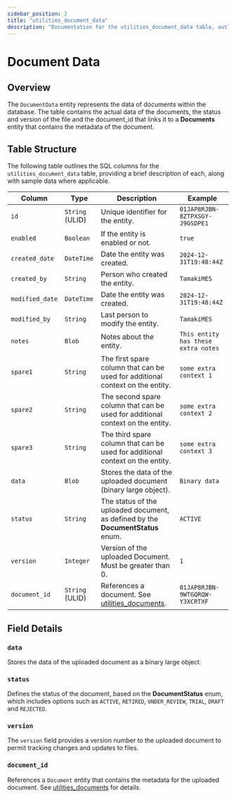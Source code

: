```yaml
---
sidebar_position: 2
title: "utilities_document_data"
description: "Documentation for the utilities_document_data table, outlining its columns and structure."
---
```


# Document Data

## Overview

The `DocumentData` entity represents the data of documents within the database. The table contains the actual data
of the documents, the status and version of the file and the document_id that links it to a **Documents** entity
that contains the metadata of the document.

## Table Structure

The following table outlines the SQL columns for the `utilities_document_data` table, providing a brief description of each,
along with sample data where applicable.

| Column          | Type            | Description                                                                                      | Example                             |
| --------------- | --------------- | ------------------------------------------------------------------------------------------------ | ----------------------------------- |
| `id`            | `String` (ULID) | Unique identifier for the entity.                                                                | `01JAP8RJBN-8ZTPXSGY-J9GSDPE1`      |
| `enabled`       | `Boolean`       | If the entity is enabled or not.                                                                 | `true`                              |
| `created_date`  | `DateTime`      | Date the entity was created.                                                                     | `2024-12-31T19:48:44Z`              |
| `created_by`    | `String`        | Person who created the entity.                                                                   | `TamakiMES`                         |
| `modified_date` | `DateTime`      | Date the entity was created.                                                                     | `2024-12-31T19:48:44Z`              |
| `modified_by`   | `String`        | Last person to modify the entity.                                                                | `TamakiMES`                         |
| `notes`         | `Blob`          | Notes about the entity.                                                                          | `This entity has these extra notes` |
| `spare1`        | `String`        | The first spare column that can be used for additional context on the entity.                    | `some extra context 1`              |
| `spare2`        | `String`        | The second spare column that can be used for additional context on the entity.                   | `some extra context 2`              |
| `spare3`        | `String`        | The third spare column that can be used for additional context on the entity.                    | `some extra context 3`              |
| `data`          | `Blob`          | Stores the data of the uploaded document (binary large object).                                  | `Binary data`                       |
| `status`        | `String`        | The status of the uploaded document, as defined by the **DocumentStatus** enum.                  | `ACTIVE`                            |
| `version`       | `Integer`       | Version of the uploaded Document. Must be greater than 0.                                        | `1`                                 |
| `document_id`   | `String` (ULID) | References a document. See [utilities_documents](../../utility-models/document-model/documents). | `01JAP8RJBN-9WTGQRQW-Y3XCRTXF`      |

## Field Details

### `data`

Stores the data of the uploaded document as a binary large object.

### `status`

Defines the status of the document, based on the **DocumentStatus** enum, which includes options
such as `ACTIVE`, `RETIRED`, `UNDER_REVIEW`, `TRIAL`, `DRAFT` and `REJECTED`.

### `version`

The `version` field provides a version number to the uploaded document to permit tracking changes
and updates to files.

### `document_id`

References a `Document` entity that contains the metadata for the uploaded document.
See [utilities_documents](../../utility-models/document-model/documents) for details.
